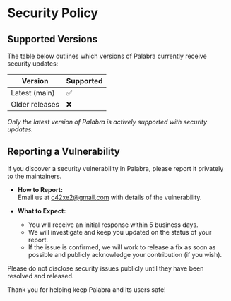 # Security Policy

## Supported Versions

The table below outlines which versions of Palabra currently receive security updates:

| Version | Supported          |
| ------- | ------------------ |
| Latest (main) | :white_check_mark: |
| Older releases | :x:                |

*Only the latest version of Palabra is actively supported with security updates.*

## Reporting a Vulnerability

If you discover a security vulnerability in Palabra, please report it privately to the maintainers.

- **How to Report:**  
  Email us at c42xe2@gmail.com with details of the vulnerability.

- **What to Expect:**  
  - You will receive an initial response within 5 business days.
  - We will investigate and keep you updated on the status of your report.
  - If the issue is confirmed, we will work to release a fix as soon as possible and publicly acknowledge your contribution (if you wish).

Please do not disclose security issues publicly until they have been resolved and released.

Thank you for helping keep Palabra and its users safe!
